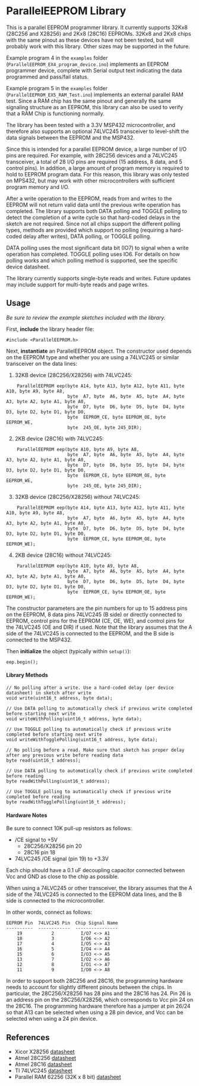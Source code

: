 ParallelEEPROM Library
==========================

This is a parallel EEPROM programmer library. It currently supports 32Kx8 (28C256 and X28256) and 2Kx8 (28C16) EEPROMs. 32Kx8 and 2Kx8 chips with the same pinout as these devices have not been tested, but will probably work with this library. Other sizes may be supported in the future.  

Example program 4 in the `examples` folder (`ParallelEEPROM_EX4_program_device.ino`) implements an EEPROM programmer device, complete with Serial output text indicating the data programmed and pass/fail status.

Example program 5 in the `examples` folder (`ParallelEEPROM_EX5_RAM_Test.ino`) implements an external parallel RAM test. Since a RAM chip has the same pinout and generally the same signaling structure as an EEPROM, this library can also be used to verify that a RAM Chip is functioning normally.

The library has been tested with a 3.3V MSP432 microcontroller, and therefore also supports an optional 74LVC245 transceiver to level-shift the data signals between the EEPROM and the MSP432.

Since this is intended for a parallel EEPROM device, a large number of I/O pins are required. For example, with 28C256 devices and a 74LVC245 transceiver, a total of 28 I/O pins are required (15 address, 8 data, and 5 control pins). In addition, a large amount of program memory is required to hold to EEPROM program data. For this reason, this library was only tested on MPS432, but may work with other microcontrollers with sufficient program memory and I/O.

After a write operation to the EEPROM, reads from and writes to the EEPROM will not return valid data until the previous write operation has completed. The library supports both DATA polling and TOGGLE polling to detect the completion of a write cycle so that hard-coded delays in the sketch are not required. Since not all chips support the different polling types, methods are provided which support no polling (requiring a hard-coded delay after writes), DATA polling, or TOGGLE polling.

DATA polling uses the most significant data bit (IO7) to signal when a write operation has completed. TOGGLE polling uses IO6. For details on how polling works and which polling method is supported, see the specific device datasheet.

The library currently supports single-byte reads and writes. Future updates may include support for multi-byte reads and page writes.

Usage
-----

_Be sure to review the example sketches included with the library._

First, **include** the library header file:

    #include <ParallelEEPROM.h>

Next, **instantiate** an ParallelEEPROM object. The constructor used depends on the EEPROM type and whether you are using a 74LVC245 or similar transceiver on the data lines:

1. 32KB device (28C256/X28256) with 74LVC245:
```
    ParallelEEPROM eep(byte A14, byte A13, byte A12, byte A11, byte A10, byte A9, byte A8,
                       byte  A7, byte  A6, byte  A5, byte  A4, byte  A3, byte A2, byte A1, byte A0,
                       byte  D7, byte  D6, byte  D5, byte  D4, byte  D3, byte D2, byte D1, byte D0,
                       byte  EEPROM_CE, byte EEPROM_OE, byte EEPROM_WE,
                       byte  245_OE, byte 245_DIR);
```

2. 2KB device (28C16) with 74LVC245:
```
    ParallelEEPROM eep(byte A10, byte A9, byte A8,
                       byte  A7, byte  A6, byte  A5, byte  A4, byte  A3, byte A2, byte A1, byte A0,
                       byte  D7, byte  D6, byte  D5, byte  D4, byte  D3, byte D2, byte D1, byte D0,
                       byte  EEPROM_CE, byte EEPROM_OE, byte EEPROM_WE,
                       byte  245_OE, byte 245_DIR);
```

3. 32KB device (28C256/X28256) without 74LVC245:
```
    ParallelEEPROM eep(byte A14, byte A13, byte A12, byte A11, byte A10, byte A9, byte A8,
                       byte  A7, byte  A6, byte  A5, byte  A4, byte  A3, byte A2, byte A1, byte A0,
                       byte  D7, byte  D6, byte  D5, byte  D4, byte  D3, byte D2, byte D1, byte D0,
                       byte  EEPROM_CE, byte EEPROM_OE, byte EEPROM_WE);
```

4. 2KB device (28C16) without 74LVC245:
```
    ParallelEEPROM eep(byte A10, byte A9, byte A8,
                       byte  A7, byte  A6, byte  A5, byte  A4, byte  A3, byte A2, byte A1, byte A0,
                       byte  D7, byte  D6, byte  D5, byte  D4, byte  D3, byte D2, byte D1, byte D0,
                       byte  EEPROM_CE, byte EEPROM_OE, byte EEPROM_WE);
```

The constructor parameters are the pin numbers for up to 15 address pins on the EEPROM, 8 data pins 74LVC245 (B side) or directly connected to EEPROM, control pins for the EEPROM (CE, OE, WE), and control pins for the 74LVC245 (OE and DIR) if used. Note that the library assumes that the A side of the 74LVC245 is connected to the EEPROM, and the B side is connected to the MSP432.

Then **initialize** the object (typically within `setup()`):

    eep.begin();

#### Library Methods ####

    // No polling after a write. Use a hard-coded delay (per device datasheet) in sketch after write
    void write(uint16_t address, byte data);

    // Use DATA polling to automatically check if previous write completed before starting next write
    void writeWithPolling(uint16_t address, byte data);

    // Use TOGGLE polling to automatically check if previous write completed before starting next write
    void writeWithTogglePolling(uint16_t address, byte data);

    // No polling before a read. Make sure that sketch has proper delay after any previous write before reading data
    byte read(uint16_t address);

    // Use DATA polling to automatically check if previous write completed before reading
    byte readWithPolling(uint16_t address);

    // Use TOGGLE polling to automatically check if previous write completed before reading
    byte readWithTogglePolling(uint16_t address);

#### Hardware Notes ####

Be sure to connect 10K pull-up resistors as follows:
- /CE signal to +5V
  - 28C256/X28256 pin 20
  - 28C16 pin 18
- 74LVC245 /OE signal (pin 19) to +3.3V

Each chip should have a 0.1 uF decoupling capacitor connected between Vcc and GND as close to the chip as possible.

When using a 74LVC245 or other transceiver, the library assumes that the A side of the 74LVC245 is connected to the EEPROM data lines, and the B side is connected to the microcontroller.


In other words, connect as follows:
```
EEPROM Pin  74LVC245 Pin  Chip Signal Name
----------  ------------  ----------------
    19           2          I/O7 <-> A1
    18           3          I/O6 <-> A2
    17           4          I/O5 <-> A3
    16           5          I/O4 <-> A4
    15           6          I/O3 <-> A5
    13           7          I/O2 <-> A6
    12           8          I/O1 <-> A7
    11           9          I/O0 <-> A8
```

In order to support both 28C256 and 28C16, the programming hardware needs to account for slightly different pinouts between the chips. In particular, the 28C256/X28256 has 28 pins and the 28C16 has 24. Pin 26 is an address pin on the 28C256/X28256, which corresponds to Vcc pin 24 on the 28C16. The programming hardware therefore has a jumper at pin 26/24 so that A13 can be selected when using a 28 pin device, and Vcc can be selected when using a 24 pin device.

References
---------------------

+ Xicor X28256 [datasheet][1]
+ Atmel 28C256 [datasheet][3]
+ Atmel 28C16 [datasheet][4]
+ TI 74LVC245 [datasheet][2]
+ Parallel RAM 62256 (32K x 8 bit) [datasheet][5]

[1]:http://www.bgmicro.com/pdf/x28256.pdf
[2]:https://www.ti.com/lit/ds/symlink/sn74lvc245a.pdf
[3]:http://ww1.microchip.com/downloads/en/DeviceDoc/doc0006.pdf
[4]:https://www.jameco.com/Jameco/Products/ProdDS/74691AT.pdf
[5]:https://www.jameco.com/Jameco/Products/ProdDS/82472.pdf
